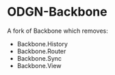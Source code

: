 # ODGN-Backbone

A fork of Backbone which removes:

- Backbone.History
- Backbone.Router
- Backbone.Sync
- Backbone.View

